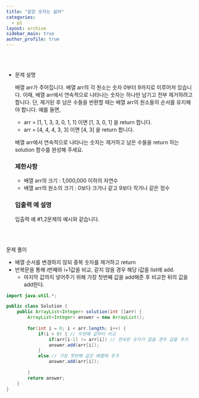 ```yaml
---
title: "같은 숫자는 싫어"
categories:
  - p1
layout: archive
sidebar_main: true
author_profile: true
---
```


<br>

<br>

- 문제 설명

  배열 arr가 주어집니다. 배열 arr의 각 원소는 숫자 0부터 9까지로 이루어져 있습니다. 이때, 배열 arr에서 연속적으로 나타나는 숫자는 하나만 남기고 전부 제거하려고 합니다. 단, 제거된 후 남은 수들을 반환할 때는 배열 arr의 원소들의 순서를 유지해야 합니다. 예를 들면,

  - arr = [1, 1, 3, 3, 0, 1, 1] 이면 [1, 3, 0, 1] 을 return 합니다.
  - arr = [4, 4, 4, 3, 3] 이면 [4, 3] 을 return 합니다.

  배열 arr에서 연속적으로 나타나는 숫자는 제거하고 남은 수들을 return 하는 solution 함수를 완성해 주세요.

  ### 제한사항

  - 배열 arr의 크기 : 1,000,000 이하의 자연수
  - 배열 arr의 원소의 크기 : 0보다 크거나 같고 9보다 작거나 같은 정수

  ### 

  ### 입출력 예 설명

  입출력 예 #1,2문제의 예시와 같습니다.
  
  <br>
  
  <br>

문제 풀이

- 배열 순서를 변경하지 않되 중복 숫자를 제거하고 return
- 반복문을 통해 i번째와 i+1값을 비교, 같지 않을 경우 해당 i값을 list에 add.
  - 마지막 값까지 넣어주기 위해 가장 첫번째 값을 add해준 후 비교한 뒤의 값을 add한다.

```java
import java.util.*;

public class Solution {
    public ArrayList<Integer> solution(int []arr) {
        ArrayList<Integer> answer = new ArrayList();
		    
        for(int i = 0; i < arr.length; i++) {
            if(i > 0) { // 두번째 값부터 비교
                if(arr[i-1] != arr[i]) // 연속된 숫자가 없을 경우 값을 추가 
                answer.add(arr[i]);     
            }
            else // 가장 첫번째 값은 배열에 추가 
                answer.add(arr[i]);
            
        }
        return answer;
    }
}
```